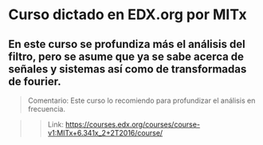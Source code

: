 ﻿# Curso dictado en EDX.org por MITx

## En este curso se profundiza más el análisis del filtro, pero se asume que ya se sabe acerca de señales y sistemas así como de transformadas de fourier.

> Comentario: Este curso lo recomiendo para profundizar el análisis en frecuencia.

>> Link: https://courses.edx.org/courses/course-v1:MITx+6.341x_2+2T2016/course/